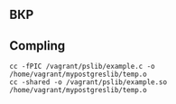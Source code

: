## ВКР

## Compling
```
cc -fPIC /vagrant/pslib/example.c -o /home/vagrant/mypostgreslib/temp.o
cc -shared -o /vagrant/pslib/example.so /home/vagrant/mypostgreslib/temp.o
```